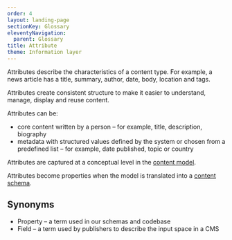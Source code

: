 ```yaml
---
order: 4
layout: landing-page
sectionKey: Glossary
eleventyNavigation:
  parent: Glossary
title: Attribute
theme: Information layer
---
```

Attributes describe the characteristics of a content type. For example, a news article has a title, summary, author, date, body, location and tags. 

Attributes create consistent structure to make it easier to understand, manage, display and reuse content.

Attributes can be:

+ core content written by a person – for example, title, description, biography 
+ metadata with structured values defined by the system or chosen from a predefined list – for example, date published, topic or country 

Attributes are captured at a conceptual level in the [content model](/glossary/content-model). 

Attributes become properties when the model is translated into a [content schema](/glossary/content-schema). 

## Synonyms

+ Property – a term used in our schemas and codebase
+ Field – a term used by publishers to describe the input space in a CMS